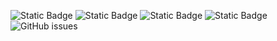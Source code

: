 ![Static Badge](https://img.shields.io/badge/blacklists-60-000000) ![Static Badge](https://img.shields.io/badge/blacklisted-3068505-cc0000) ![Static Badge](https://img.shields.io/badge/whitelisted-2243-00CC00) ![Static Badge](https://img.shields.io/badge/streaming_blacklist-28107-000000) ![GitHub issues](https://img.shields.io/github/issues/fabriziosalmi/blacklists)
